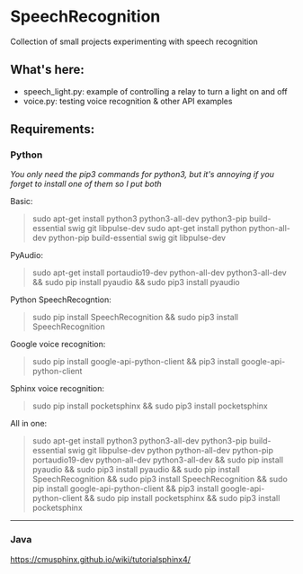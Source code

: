 # SpeechRecognition

Collection of small projects experimenting with speech recognition

## What's here:

- speech_light.py: example of controlling a relay to turn a light on and off
- voice.py: testing voice recognition & other API examples



## Requirements:

###		Python

_You only need the pip3 commands for python3, but it's annoying if you forget to install one of them so I put both_ 

Basic:
>sudo apt-get install python3 python3-all-dev python3-pip build-essential swig git libpulse-dev
>sudo apt-get install python python-all-dev python-pip build-essential swig git libpulse-dev

PyAudio:
>sudo apt-get install portaudio19-dev python-all-dev python3-all-dev && sudo pip install pyaudio && sudo pip3 install pyaudio 

Python SpeechRecogntion:
>sudo pip install SpeechRecognition && sudo pip3 install SpeechRecognition

Google voice recognition:
>sudo pip install google-api-python-client && pip3 install google-api-python-client

Sphinx voice recognition:
>sudo pip install pocketsphinx && sudo pip3 install pocketsphinx


All in one:
>sudo apt-get install python3 python3-all-dev python3-pip build-essential swig git libpulse-dev python python-all-dev python-pip portaudio19-dev python-all-dev python3-all-dev && sudo pip install pyaudio && sudo pip3 install pyaudio && sudo pip install SpeechRecognition && sudo pip3 install SpeechRecognition && sudo pip install google-api-python-client && pip3 install google-api-python-client && sudo pip install pocketsphinx && sudo pip3 install pocketsphinx

------------------------------------------------------
###		Java
https://cmusphinx.github.io/wiki/tutorialsphinx4/
